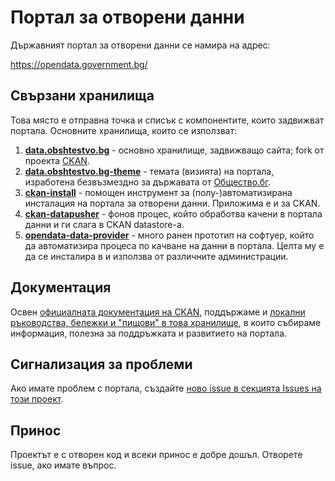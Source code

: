 # Портал за отворени данни

Държавният портал за отворени данни се намира на адрес:

https://opendata.government.bg/

## Свързани хранилища

Това място е отправна точка и списък с компонентите, които задвижват портала. Основните хранилища, които се използват:

1. [**data.obshtestvo.bg**](https://github.com/obshtestvo/data.obshtestvo.bg) - основно хранилище, задвижващо сайта; fork от проекта [CKAN](http://ckan.org).
2. [**data.obshtestvo.bg-theme**](https://github.com/obshtestvo/data.obshtestvo.bg-theme) - темата (визията) на портала, изработена безвъзмездно за държавата от [Общество.бг](http://www.obshtestvo.bg/).
3. [**ckan-install**](https://github.com/obshtestvo/ckan-install) - помощен инструмент за (полу-)автоматизирана инсталация на портала за отворени данни. Приложима е и за CKAN.
4. [**ckan-datapusher**](https://github.com/obshtestvo/ckan-datapusher) - фонов процес, който обработва качени в портала данни и ги слага в CKAN datastore-а.
5. [**opendata-data-provider**](https://github.com/obshtestvo/opendata-data-provider) - много ранен прототип на софтуер, който да автоматизира процеса по качване на данни в портала. Целта му е да се инсталира в и използва от различните администрации.

## Документация

Освен [официалната документация на CKAN](http://docs.ckan.org/), поддържаме и [локални ръководства, бележки и "пищови" в това хранилище](guides), в които събираме информация, полезна за поддръжката и развитието на портала.

## Сигнализация за проблеми

Ако имате проблем с портала, създайте [ново issue в секцията Issues на този проект](https://github.com/obshtestvo/opendata/issues/new).

## Принос

Проектът е с отворен код и всеки принос е добре дошъл. Отворете issue, ако имате въпрос.

